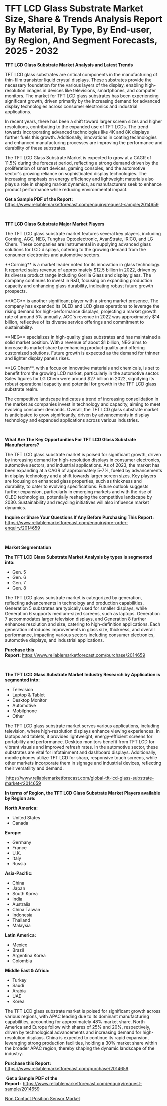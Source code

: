 <p><h1>TFT LCD Glass Substrate Market Size, Share & Trends Analysis Report By Material, By Type, By End-user, By Region, And Segment Forecasts, 2025 - 2032</h1></p><p><strong>TFT LCD Glass Substrate Market Analysis and Latest Trends</strong></p>
<p><p>TFT LCD glass substrates are critical components in the manufacturing of thin-film transistor liquid crystal displays. These substrates provide the necessary foundation for the various layers of the display, enabling high-resolution images in devices like televisions, smartphones, and computer monitors. The market for TFT LCD glass substrates has been experiencing significant growth, driven primarily by the increasing demand for advanced display technologies across consumer electronics and industrial applications.</p><p>In recent years, there has been a shift toward larger screen sizes and higher resolutions, contributing to the expanded use of TFT LCDs. The trend towards incorporating advanced technologies like 4K and 8K displays further fuels this growth. Additionally, innovations in coating technologies and enhanced manufacturing processes are improving the performance and durability of these substrates.</p><p>The TFT LCD Glass Substrate Market is expected to grow at a CAGR of 11.5% during the forecast period, reflecting a strong demand driven by the proliferation of smart devices, gaming consoles, and the automotive sector's growing reliance on sophisticated display technologies. The increasing emphasis on energy efficiency and lightweight materials also plays a role in shaping market dynamics, as manufacturers seek to enhance product performance while reducing environmental impact.</p></p>
<p><strong>Get a Sample PDF of the Report:&nbsp;</strong> <a href="https://www.reliablemarketforecast.com/enquiry/request-sample/2014659?utm_campaign=1900&utm_medium=2&utm_source=Github&utm_content=ia&utm_term=11022025&utm_id=tft-lcd-glass-substrate">https://www.reliablemarketforecast.com/enquiry/request-sample/2014659</a></p>
<p>&nbsp;</p>
<p><strong>TFT LCD Glass Substrate Major Market Players</strong></p>
<p><p>The TFT LCD glass substrate market features several key players, including Corning, AGC, NEG, Tunghsu Optoelectronic, AvanStrate, IRICO, and LG Chem. These companies are instrumental in supplying advanced glass solutions for LCD displays, catering to the growing demand from the consumer electronics and automotive sectors.</p><p>**Corning** is a market leader noted for its innovation in glass technology. It reported sales revenue of approximately $12.5 billion in 2022, driven by its diverse product range including Gorilla Glass and display glass. The company continues to invest in R&D, focusing on expanding production capacity and enhancing glass durability, indicating robust future growth prospects.</p><p>**AGC** is another significant player with a strong market presence. The company has expanded its OLED and LCD glass operations to leverage the rising demand for high-performance displays, projecting a market growth rate of around 5% annually. AGC's revenue in 2022 was approximately $14 billion, reflective of its diverse service offerings and commitment to sustainability.</p><p>**NEG** specializes in high-quality glass substrates and has maintained a solid market position. With a revenue of about $1 billion, NEG aims to increase its market share by enhancing product quality and offering customized solutions. Future growth is expected as the demand for thinner and lighter display panels rises.</p><p>**LG Chem**, with a focus on innovative materials and chemicals, is set to benefit from the growing LCD market, particularly in the automotive sector. Sales figures for LG Chem were around $27 billion in 2022, signifying its robust operational capacity and potential for growth in the TFT LCD glass substrate realm.</p><p>The competitive landscape indicates a trend of increasing consolidation in the market as companies invest in technology and capacity, aiming to meet evolving consumer demands. Overall, the TFT LCD glass substrate market is anticipated to grow significantly, driven by advancements in display technology and expanded applications across various industries.</p></p>
<p>&nbsp;</p>
<p><strong>What Are The Key Opportunities For TFT LCD Glass Substrate Manufacturers?</strong></p>
<p><p>The TFT LCD glass substrate market is poised for significant growth, driven by increasing demand for high-resolution displays in consumer electronics, automotive sectors, and industrial applications. As of 2023, the market has been expanding at a CAGR of approximately 5-7%, fueled by advancements in display technology and a shift towards larger screen sizes. Key players are focusing on enhanced glass properties, such as thickness and durability, to cater to evolving specifications. Future outlook suggests further expansion, particularly in emerging markets and with the rise of OLED technologies, potentially reshaping the competitive landscape by 2030. Sustainability and recycling initiatives will also influence market dynamics.</p></p>
<p><strong>Inquire or Share Your Questions If Any Before Purchasing This Report:</strong> <a href="https://www.reliablemarketforecast.com/enquiry/pre-order-enquiry/2014659?utm_campaign=1900&utm_medium=2&utm_source=Github&utm_content=ia&utm_term=11022025&utm_id=tft-lcd-glass-substrate">https://www.reliablemarketforecast.com/enquiry/pre-order-enquiry/2014659</a></p>
<p>&nbsp;</p>
<p><strong>Market Segmentation</strong></p>
<p><strong>The TFT LCD Glass Substrate Market Analysis by types is segmented into:</strong></p>
<p><ul><li>Gen. 5</li><li>Gen. 6</li><li>Gen. 7</li><li>Gen. 8</li></ul></p>
<p><p>The TFT LCD glass substrate market is categorized by generation, reflecting advancements in technology and production capabilities. Generation 5 substrates are typically used for smaller displays, while Generation 6 supports medium-sized screens, such as laptops. Generation 7 accommodates larger television displays, and Generation 8 further enhances resolution and size, catering to high-definition applications. Each generation introduces improvements in glass size, thickness, and overall performance, impacting various sectors including consumer electronics, automotive displays, and industrial applications.</p></p>
<p><strong>Purchase this Report:&nbsp;</strong><a href="https://www.reliablemarketforecast.com/purchase/2014659?utm_campaign=1900&utm_medium=2&utm_source=Github&utm_content=ia&utm_term=11022025&utm_id=tft-lcd-glass-substrate">https://www.reliablemarketforecast.com/purchase/2014659</a></p>
<p>&nbsp;</p>
<p><strong>The TFT LCD Glass Substrate Market Industry Research by Application is segmented into:</strong></p>
<p><ul><li>Television</li><li>Laptop & Tablet</li><li>Desktop Monitor</li><li>Automotive</li><li>Mobilphone</li><li>Other</li></ul></p>
<p><p>The TFT LCD glass substrate market serves various applications, including television, where high-resolution displays enhance viewing experiences. In laptops and tablets, it provides lightweight, energy-efficient screens for portability and performance. Desktop monitors benefit from TFT LCD for vibrant visuals and improved refresh rates. In the automotive sector, these substrates are vital for infotainment and dashboard displays. Additionally, mobile phones utilize TFT LCD for sharp, responsive touch screens, while other markets incorporate them in signage and industrial devices, reflecting their versatility and demand.</p></p>
<p><a href="https://www.reliablemarketforecast.com/global-tft-lcd-glass-substrate-market-r2014659?utm_campaign=1900&utm_medium=2&utm_source=Github&utm_content=ia&utm_term=11022025&utm_id=tft-lcd-glass-substrate">&nbsp;https://www.reliablemarketforecast.com/global-tft-lcd-glass-substrate-market-r2014659</a></p>
<p><strong>In terms of Region, the TFT LCD Glass Substrate Market Players available by Region are:</strong></p>
<p>
    <p> <strong> North America: </strong>
        <ul>
            <li>United States</li>
            <li>Canada</li>
        </ul>
        </p> 
    <p> <strong> Europe: </strong>
        <ul>
            <li>Germany</li>
            <li>France</li>
            <li>U.K.</li>
            <li>Italy</li>
            <li>Russia</li>
        </ul>
        </p> 
    <p> <strong> Asia-Pacific: </strong>
        <ul>
            <li>China</li>
            <li>Japan</li>
            <li>South Korea</li>
            <li>India</li>
            <li>Australia</li>
            <li>China Taiwan</li>
            <li>Indonesia</li>
            <li>Thailand</li>
            <li>Malaysia</li>
        </ul>
        </p> 
    <p> <strong> Latin America: </strong>
        <ul>
            <li>Mexico</li>
            <li>Brazil</li>
            <li>Argentina Korea</li>
            <li>Colombia</li>
        </ul>
        </p> 
    <p> <strong> Middle East & Africa: </strong>
        <ul>
            <li>Turkey</li>
            <li>Saudi</li>
            <li>Arabia</li>
            <li>UAE</li>
            <li>Korea</li>
        </ul>
    </p>
    </p>
<p><p>The TFT LCD glass substrate market is poised for significant growth across various regions, with APAC leading due to its dominant manufacturing capabilities, accounting for approximately 48% market share. North America and Europe follow with shares of 25% and 20%, respectively, driven by technological advancements and increasing demand for high-resolution displays. China is expected to continue its rapid expansion, leveraging strong production facilities, holding a 30% market share within the broader APAC region, thereby shaping the dynamic landscape of the industry.</p></p>
<p><strong>Purchase this Report: </strong><a href="https://www.reliablemarketforecast.com/purchase/2014659?utm_campaign=1900&utm_medium=2&utm_source=Github&utm_content=ia&utm_term=11022025&utm_id=tft-lcd-glass-substrate">https://www.reliablemarketforecast.com/purchase/2014659</a></p>
<p>&nbsp;<strong>Get a Sample PDF of the Report:&nbsp;&nbsp;</strong><a href="https://www.reliablemarketforecast.com/enquiry/request-sample/2014659?utm_campaign=1900&utm_medium=2&utm_source=Github&utm_content=ia&utm_term=11022025&utm_id=tft-lcd-glass-substrate">https://www.reliablemarketforecast.com/enquiry/request-sample/2014659</a></p>
<p><strong></strong></p>
<p><p><a href="https://github.com/santosh758595/Market-Research-Report-List-7/blob/main/non-contact-position-sensor-market.md?utm_campaign=1900&utm_medium=2&utm_source=Github&utm_content=ia&utm_term=11022025&utm_id=tft-lcd-glass-substrate">Non Contact Position Sensor Market</a></p></p>